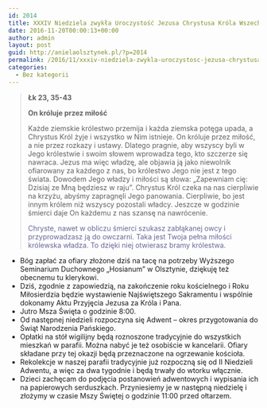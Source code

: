 ```yaml
---
id: 2014
title: XXXIV Niedziela zwykła Uroczystość Jezusa Chrystusa Króla Wszechświata
date: 2016-11-20T00:00:13+00:00
author: admin
layout: post
guid: http://anielaolsztynek.pl/?p=2014
permalink: /2016/11/xxxiv-niedziela-zwykla-uroczystosc-jezusa-chrystusa-krola-wszechswiata-5/
categories:
  - Bez kategorii
---
```

> <p style="text-align: left;">
>   <strong>Łk 23, 35-43</strong>
> </p>
> 
> <p style="text-align: left;">
>   <strong>On króluje przez miłość</strong>
> </p>
> 
> <p style="text-align: left;">
>   Każde ziemskie królestwo przemija i każda ziemska potęga upada, a Chrystus Król żyje i wszystko w Nim istnieje. On króluje przez miłość, a nie przez rozkazy i ustawy. Dlatego pragnie, aby wszyscy byli w Jego królestwie i swoim słowem wprowadza tego, kto szczerze się nawraca. Jezus ma więc władzę, ale objawia ją jako niewolnik ofiarowany za każdego z nas, bo królestwo Jego nie jest z tego świata. Dowodem Jego władzy i miłości są słowa: &#8222;Zapewniam cię: Dzisiaj ze Mną będziesz w raju&#8221;. Chrystus Król czeka na nas cierpliwie na krzyżu, abyśmy zapragnęli Jego panowania. Cierpliwie, bo jest innym królem niż wszyscy pozostali władcy. Jeszcze w godzinie śmierci daje On każdemu z nas szansę na nawrócenie.
> </p>
> 
> <p style="text-align: left;">
>   <span style="color: #666699;">Chryste, nawet w obliczu śmierci szukasz zabłąkanej owcy i przyprowadzasz ją do owczarni. Taka jest Twoja pełna miłości królewska władza. To dzięki niej otwierasz bramy królestwa.</span>
> </p>
> 
> <p style="text-align: left;">
>   </blockquote> 
>   
>   <ul>
>     <li>
>       Bóg zapłać za ofiary złożone dziś na tacę na potrzeby Wyższego Seminarium Duchownego &#8222;Hosianum&#8221; w Olsztynie, dziękuję też obecnemu tu klerykowi.
>     </li>
>     <li>
>       Dziś, zgodnie z zapowiedzią, na zakończenie roku kościelnego i Roku Miłosierdzia będzie wystawienie Najświętszego Sakramentu i wspólnie dokonamy Aktu Przyjęcia Jezusa za Króla i Pana.
>     </li>
>     <li>
>       Jutro Msza Święta o godzinie 8:00.
>     </li>
>     <li>
>       Od następnej niedzieli rozpoczyna się Adwent &#8211; okres przygotowania do Świąt Narodzenia Pańskiego.
>     </li>
>     <li>
>       Opłatki na stół wigilijny będą roznoszone tradycyjnie do wszystkich mieszkań w parafii. Można nabyć je też osobiście w kancelarii. Ofiary składane przy tej okazji będą przeznaczone na ogrzewanie kościoła.
>     </li>
>     <li>
>       Rekolekcje w naszej parafii tradycyjnie już rozpoczną się od II Niedzieli Adwentu, a więc za dwa tygodnie i będą trwały do wtorku włącznie.
>     </li>
>     <li>
>       Dzieci zachęcam do podjęcia postanowień adwentowych i wypisania ich na papierowych serduszkach. Przyniesiemy je w następną niedzielę i złożymy w czasie Mszy Świętej o godzinie 11:00 przed ołtarzem.
>     </li>
>   </ul>